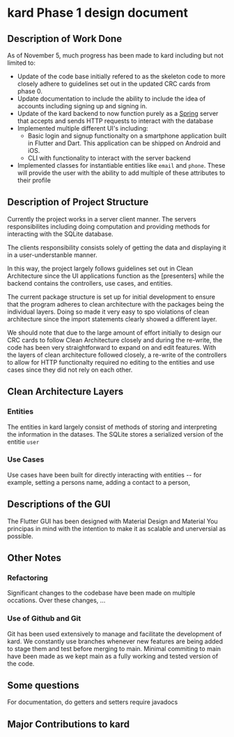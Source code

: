# kard Phase 1 design document

## Description of Work Done

As of November 5, much progress has been made to kard including but not limited to:

- Update of the code base initially refered to as the skeleton code to more closely adhere to guidelines set out in the updated CRC cards from phase 0.
- Update documentation to include the ability to include the idea of accounts including signing up and signing in.
- Update of the kard backend to now function purely as a [Spring]() server that accepts and sends HTTP requests to interact with the database
- Implemented multiple different UI's including:
  - Basic login and signup functionalty on a smartphone application built in Flutter and Dart. This application can be shipped on Android and iOS.
  - CLI with functionality to interact with the server backend
- Implemented classes for instantiable entities like `email` and `phone`. These will provide the user with the ability to add multiple of these attributes to their profile

## Description of Project Structure

Currently the project works in a server client manner. The servers responsibilites including doing computation and providing methods for interacting with the SQLite database.

The clients responsibility consists solely of getting the data and displaying it in a user-understanble manner.

In this way, the project largely follows guidelines set out in Clean Architecture since the UI applications function as the [presenters] while the backend contains the controllers, use cases, and entities.

The current package structure is set up for initial development to ensure that the program adheres to clean architecture with the packages being the individual layers. Doing so made it very easy to spo violations of clean architecture since the import statements clearly showed a different layer.

<insert some examples of good design here>

We should note that due to the large amount of effort initially to design our CRC cards to follow Clean Architecture closely and during the re-write, the code has been very straightforward to expand on and edit features. With the layers of clean architecture followed closely, a re-write of the controllers to allow for HTTP functionalty required no editing to the entities and use cases since they did not rely on each other. 

## Clean Architecture Layers

### Entities

The entities in kard largely consist of methods of storing and interpreting the information in the datases. The SQLite stores a serialized version of the entitie `user`

### Use Cases

Use cases have been built for directly interacting with entities -- for example, setting a persons name, adding a contact to a person, <add more>

## Descriptions of the GUI

The Flutter GUI has been designed with Material Design and Material You principas in mind with the intention to make it as scalable and unerversial as possible. 

## Other Notes

### Refactoring

Significant changes to the codebase have been made on multiple occations. Over these changes, ...

### Use of Github and Git

Git has been used extensively to manage and facilitate the development of kard. We constantly use branches whenever new features are being added to stage them and test before merging to main. Minimal commiting to main have been made as we kept main as a fully working and tested version of the code. 

## Some questions

For documentation, do getters and setters require javadocs



## Major Contributions to kard

